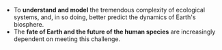 - To **understand and model** the tremendous complexity of ecological systems, and, in so doing, better predict the dynamics of Earth's biosphere.
- The **fate of Earth and the future of the human species** are increasingly dependent on meeting this challenge.